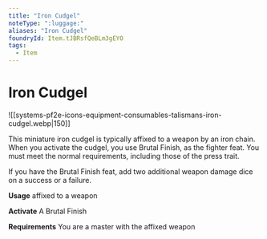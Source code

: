 ```yaml
---
title: "Iron Cudgel"
noteType: ":luggage:"
aliases: "Iron Cudgel"
foundryId: Item.tJBRsfQeBLm3gEYO
tags:
  - Item
---
```


# Iron Cudgel
![[systems-pf2e-icons-equipment-consumables-talismans-iron-cudgel.webp|150]]

This miniature iron cudgel is typically affixed to a weapon by an iron chain. When you activate the cudgel, you use Brutal Finish, as the fighter feat. You must meet the normal requirements, including those of the press trait.

If you have the Brutal Finish feat, add two additional weapon damage dice on a success or a failure.

**Usage** affixed to a weapon

**Activate** A Brutal Finish

**Requirements** You are a master with the affixed weapon
